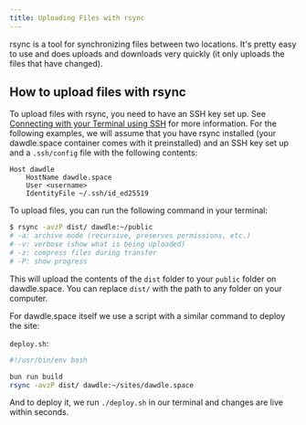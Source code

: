 ```yaml
---
title: Uploading Files with rsync
---
```


rsync is a tool for synchronizing files between two locations. It's pretty easy to use and does uploads and downloads very quickly (it only uploads the files that have changed).

## How to upload files with rsync

To upload files with rsync, you need to have an SSH key set up. See [Connecting with your Terminal using SSH](/wiki/guide/ssh) for more information.
For the following examples, we will assume that you have rsync installed (your dawdle.space container comes with it preinstalled) and an SSH key set up and a `.ssh/config` file with the following contents:

```ssh-config
Host dawdle
    HostName dawdle.space
    User <username>
    IdentityFile ~/.ssh/id_ed25519
```

To upload files, you can run the following command in your terminal:

```bash
$ rsync -avzP dist/ dawdle:~/public
# -a: archive mode (recursive, preserves permissions, etc.)
# -v: verbose (show what is being uploaded)
# -z: compress files during transfer
# -P: show progress
```

This will upload the contents of the `dist` folder to your `public` folder on dawdle.space. You can replace `dist/` with the path to any folder on your computer.

For dawdle.space itself we use a script with a similar command to deploy the site:

`deploy.sh`:

```bash
#!/usr/bin/env bash

bun run build
rsync -avzP dist/ dawdle:~/sites/dawdle.space
```

And to deploy it, we run `./deploy.sh` in our terminal and changes are live within seconds.
